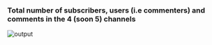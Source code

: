 ### Total number of subscribers, users (i.e commenters) and comments in the 4 (soon 5) channels

![output]()
